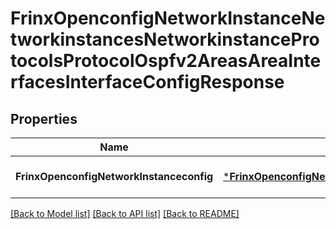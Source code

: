 # FrinxOpenconfigNetworkInstanceNetworkinstancesNetworkinstanceProtocolsProtocolOspfv2AreasAreaInterfacesInterfaceConfigResponse

## Properties
Name | Type | Description | Notes
------------ | ------------- | ------------- | -------------
**FrinxOpenconfigNetworkInstanceconfig** | [***FrinxOpenconfigNetworkInstanceNetworkinstancesNetworkinstanceProtocolsProtocolOspfv2AreasAreaInterfacesInterfaceConfig**](frinx.openconfig.network.instance.networkinstances.networkinstance.protocols.protocol.ospfv2.areas.area.interfaces.interface.Config.md) |  | [optional] [default to null]

[[Back to Model list]](../README.md#documentation-for-models) [[Back to API list]](../README.md#documentation-for-api-endpoints) [[Back to README]](../README.md)


